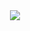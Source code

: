 <div align="center">
  <img src="https://github-readme-stats.vercel.app/api?username=drv-rajesh&count_private=true&show_icons=true&&bg_color=30,e96443,904e95&title_color=fff&text_color=fff" />
</div>
